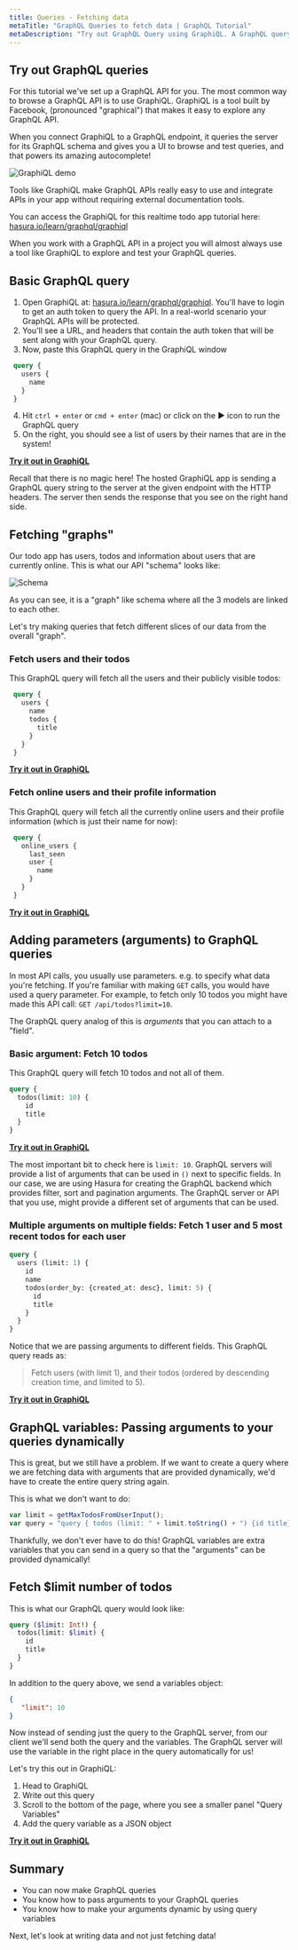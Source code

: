 ```yaml
---
title: Queries - Fetching data
metaTitle: "GraphQL Queries to fetch data | GraphQL Tutorial"
metaDescription: "Try out GraphQL Query using GraphiQL. A GraphQL query example with parameters, arguments and variables to fetch data dynamically"
---
```


## Try out GraphQL queries

For this tutorial we've set up a GraphQL API for you. The most common
way to browse a GraphQL API is to use GraphiQL. GraphiQL is a tool
built by Facebook, (pronounced "graphical") that makes it easy to explore
any GraphQL API.

When you connect GraphiQL to a GraphQL endpoint, it
queries the server for its GraphQL schema and gives you a UI to browse
and test queries, and that powers its amazing autocomplete!

![GraphiQL demo](https://graphql-engine-cdn.hasura.io/learn-hasura/assets/graphql-react/graphiql.gif)

Tools like GraphiQL make GraphQL APIs really easy
to use and integrate APIs in your app without requiring
external documentation tools.

You can access the GraphiQL for this realtime todo app tutorial here:
[hasura.io/learn/graphql/graphiql](https://hasura.io/learn/graphql/graphiql)

When you work with a GraphQL API in a project you will almost always
use a tool like GraphiQL to explore and test your GraphQL queries.

## Basic GraphQL query

1. Open GraphiQL at: [hasura.io/learn/graphql/graphiql](https://hasura.io/learn/graphql/graphiql). 
   You'll have to login to get an auth token to query the API. In a real-world scenario
   your GraphQL APIs will be protected.
2. You'll see a URL, and headers that contain the auth
   token that will be sent along with your GraphQL query.
3. Now, paste this GraphQL query in the GraphiQL window

```graphql
 query {
   users {
     name
   }
 }
```

4. Hit `ctrl + enter` or `cmd + enter` (mac) or click on the ▶️ icon to run the GraphQL query
5. On the right, you should see a list of users by their names that are in the system!

<b><a href="https://hasura.io/learn/graphql/graphiql" target="_blank">Try it out in GraphiQL</a></b>

Recall that there is no magic here! The hosted GraphiQL app is sending a GraphQL query string
to the server at the given endpoint with the HTTP headers. The server then sends the response
that you see on the right hand side.

## Fetching "graphs"

Our todo app has users, todos and information about users that are currently online.
This is what our API "schema" looks like:

![Schema](https://graphql-engine-cdn.hasura.io/learn-hasura/assets/graphql-react/schema.png)

As you can see, it is a "graph" like schema where all the 3 models are linked to each other.

Let's try making queries that fetch different slices of our data from the overall "graph".

### Fetch users and their todos

This GraphQL query will fetch all the users and their publicly visible todos:

```graphql
 query {
   users {
     name
     todos {
       title
     }
   }
 }
```

<b><a href="https://hasura.io/learn/graphql/graphiql" target="_blank">Try it out in GraphiQL</a></b>


### Fetch online users and their profile information

This GraphQL query will fetch all the currently online users
and their profile information (which is just their name for now):

```graphql
 query {
   online_users {
     last_seen
     user {
       name
     }
   }
 }
```

<b><a href="https://hasura.io/learn/graphql/graphiql" target="_blank">Try it out in GraphiQL</a></b>


## Adding parameters (arguments) to GraphQL queries

In most API calls, you usually use parameters. e.g. to specify what data you're fetching.
If you're familiar with making `GET` calls, you would have used a query parameter. For example,
to fetch only 10 todos you might have made this API call: `GET /api/todos?limit=10`.

The GraphQL query analog of this is *arguments* that you can attach to a "field".

### Basic argument: Fetch 10 todos

This GraphQL query will fetch 10 todos and not all of them.

```graphql
query {
  todos(limit: 10) {
    id
    title
  }
}
```

<b><a href="https://hasura.io/learn/graphql/graphiql" target="_blank">Try it out in GraphiQL</a></b>

The most important bit to check here is `limit: 10`. GraphQL servers will provide a list of
arguments that can be used in `()` next to specific fields. In our case, we are using
Hasura for creating the GraphQL backend which provides filter, sort and pagination arguments.
The GraphQL server or API that you use, might provide a different set of arguments that can be used.

### Multiple arguments on multiple fields: Fetch 1 user and 5 most recent todos for each user

```graphql
query {
  users (limit: 1) {
    id
    name
    todos(order_by: {created_at: desc}, limit: 5) {
      id
      title
    }
  }
}
```

Notice that we are passing arguments to different fields. This GraphQL query reads as:
> Fetch users (with limit 1), and their todos (ordered by descending creation time, and limited to 5).

<b><a href="https://hasura.io/learn/graphql/graphiql" target="_blank">Try it out in GraphiQL</a></b>

<a name="query-variables"></a>

## GraphQL variables: Passing arguments to your queries dynamically

This is great, but we still have a problem. If we want to create a query
where we are fetching data with arguments that are provided dynamically, we'd have to 
create the entire query string again.

This is what we don't want to do:

```javascript
var limit = getMaxTodosFromUserInput();
var query = "query { todos (limit: " + limit.toString() + ") {id title} }";
```

Thankfully, we don't ever have to do this! GraphQL variables are extra variables
that you can send in a query so that the "arguments" can be provided dynamically!

## Fetch $limit number of todos

This is what our GraphQL query would look like:
```graphql
query ($limit: Int!) {
  todos(limit: $limit) {
    id
    title
  }
}
```

In addition to the query above, we send a variables object:

```json
{
   "limit": 10
}
```

Now instead of sending just the query to the GraphQL server, from our client
we'll send both the query and the variables. The GraphQL server will use the
variable in the right place in the query automatically for us!

Let's try this out in GraphiQL:
1. Head to GraphiQL
2. Write out this query
3. Scroll to the bottom of the page, where you see a smaller panel "Query Variables"
4. Add the query variable as a JSON object

<b><a href="https://hasura.io/learn/graphql/graphiql" target="_blank">Try it out in GraphiQL</a></b>

## Summary

- You can now make GraphQL queries
- You know how to pass arguments to your GraphQL queries
- You know how to make your arguments dynamic by using query variables

Next, let's look at writing data and not just fetching data!
